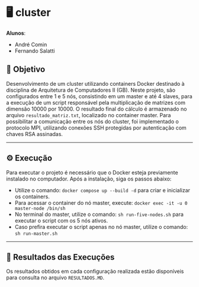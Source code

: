 # 🖥️ cluster

**Alunos**:  
- André Comin  
- Fernando Salatti  

## 🎯 Objetivo

Desenvolvimento de um cluster utilizando containers Docker destinado à disciplina de Arquitetura de Computadores II (GB). Neste projeto, são configurados entre 1 e 5 nós, consistindo em um master e até 4 slaves, para a execução de um script responsável pela multiplicação de matrizes com dimensão 10000 por 10000. O resultado final do cálculo é armazenado no arquivo `resultado_matriz.txt`, localizado no container master. Para possibilitar a comunicação entre os nós do cluster, foi implementado o protocolo MPI, utilizando conexões SSH protegidas por autenticação com chaves RSA assinadas.

---

## ⚙️ Execução

Para executar o projeto é necessário que o Docker esteja previamente instalado no computador. Após a instalação, siga os passos abaixo:

- Utilize o comando: `docker compose up --build -d` para criar e inicializar os containers.
- Para acessar o container do nó master, execute: `docker exec -it -u 0 master-node /bin/sh`
- No terminal do master, utilize o comando: `sh run-five-nodes.sh` para executar o script com os 5 nós ativos.
- Caso prefira executar o script apenas no nó master, utilize o comando: `sh run-master.sh`

---

## 📄 Resultados das Execuções

Os resultados obtidos em cada configuração realizada estão disponíveis para consulta no arquivo `RESULTADOS.MD`.
